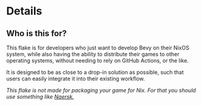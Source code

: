 # Details

## Who is this for?

This flake is for developers who just want to develop Bevy on their NixOS
system, while also having the ability to distribute their games to other
operating systems, without needing to rely on GitHub Actions, or the like.

It is designed to be as close to a drop-in solution as possible, such that
users can easily integrate it into their existing workflow.

*This flake is not made for packaging your game for Nix. For that you should
use something like [Naersk.][naersk]*

[naersk]: https://github.com/nix-community/naersk
